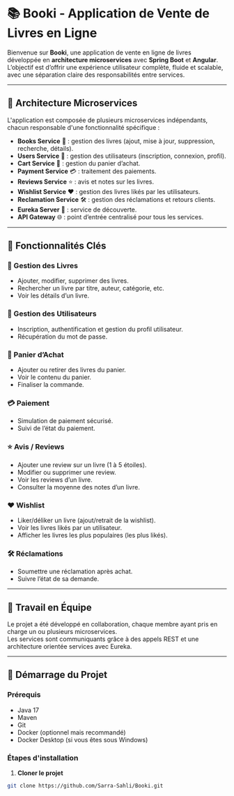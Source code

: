 # 📚 Booki - Application de Vente de Livres en Ligne

Bienvenue sur **Booki**, une application de vente en ligne de livres développée en **architecture microservices** avec **Spring Boot** et **Angular**.  
L’objectif est d’offrir une expérience utilisateur complète, fluide et scalable, avec une séparation claire des responsabilités entre services.

---

## 🧩 Architecture Microservices

L'application est composée de plusieurs microservices indépendants, chacun responsable d'une fonctionnalité spécifique :

- **Books Service** 📘 : gestion des livres (ajout, mise à jour, suppression, recherche, détails).
- **Users Service** 👤 : gestion des utilisateurs (inscription, connexion, profil).
- **Cart Service** 🛒 : gestion du panier d’achat.
- **Payment Service** 💳 : traitement des paiements.
- **Reviews Service** ⭐ : avis et notes sur les livres.
- **Wishlist Service** ❤️ : gestion des livres likés par les utilisateurs.
- **Reclamation Service** 🛠️ : gestion des réclamations et retours clients.
- **Eureka Server** 🔎 : service de découverte.
- **API Gateway** 🌐 : point d’entrée centralisé pour tous les services.

---

## 🧠 Fonctionnalités Clés

### 📘 Gestion des Livres
- Ajouter, modifier, supprimer des livres.
- Rechercher un livre par titre, auteur, catégorie, etc.
- Voir les détails d’un livre.

### 👤 Gestion des Utilisateurs
- Inscription, authentification et gestion du profil utilisateur.
- Récupération du mot de passe.

### 🛒 Panier d’Achat
- Ajouter ou retirer des livres du panier.
- Voir le contenu du panier.
- Finaliser la commande.

### 💳 Paiement
- Simulation de paiement sécurisé.
- Suivi de l’état du paiement.

### ⭐ Avis / Reviews
- Ajouter une review sur un livre (1 à 5 étoiles).
- Modifier ou supprimer une review.
- Voir les reviews d’un livre.
- Consulter la moyenne des notes d’un livre.

### ❤️ Wishlist
- Liker/déliker un livre (ajout/retrait de la wishlist).
- Voir les livres likés par un utilisateur.
- Afficher les livres les plus populaires (les plus likés).

### 🛠️ Réclamations
- Soumettre une réclamation après achat.
- Suivre l’état de sa demande.

---

## 🤝 Travail en Équipe

Le projet a été développé en collaboration, chaque membre ayant pris en charge un ou plusieurs microservices.  
Les services sont communiquants grâce à des appels REST et une architecture orientée services avec Eureka.

---

## 🚀 Démarrage du Projet

### Prérequis
- Java 17
- Maven
- Git
- Docker (optionnel mais recommandé)
- Docker Desktop  (si vous êtes sous Windows)

### Étapes d'installation

1. **Cloner le projet**
```bash
git clone https://github.com/Sarra-Sahli/Booki.git
